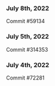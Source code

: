 ### July 8th, 2022

Commit #59134

### July 5th, 2022

Commit #314353


### July 4th, 2022

Commit #72281
